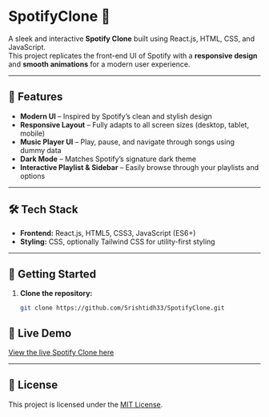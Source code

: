 # SpotifyClone 🎵

A sleek and interactive **Spotify Clone** built using React.js, HTML, CSS, and JavaScript.  
This project replicates the front-end UI of Spotify with a **responsive design** and **smooth animations** for a modern user experience.

---

## 🚀 Features

- **Modern UI** – Inspired by Spotify’s clean and stylish design  
- **Responsive Layout** – Fully adapts to all screen sizes (desktop, tablet, mobile)  
- **Music Player UI** – Play, pause, and navigate through songs using dummy data  
- **Dark Mode** – Matches Spotify’s signature dark theme  
- **Interactive Playlist & Sidebar** – Easily browse through your playlists and options  

---

## 🛠 Tech Stack

- **Frontend:** React.js, HTML5, CSS3, JavaScript (ES6+)  
- **Styling:** CSS, optionally Tailwind CSS for utility-first styling  

---

## 🎯 Getting Started

1. **Clone the repository:**  
   ```bash
   git clone https://github.com/Srishtidh33/SpotifyClone.git

## 🔗 Live Demo

[View the live Spotify Clone here](https://Srishtidh33.github.io/SpotifyClone/)

---

## 📄 License

This project is licensed under the [MIT License](LICENSE).
